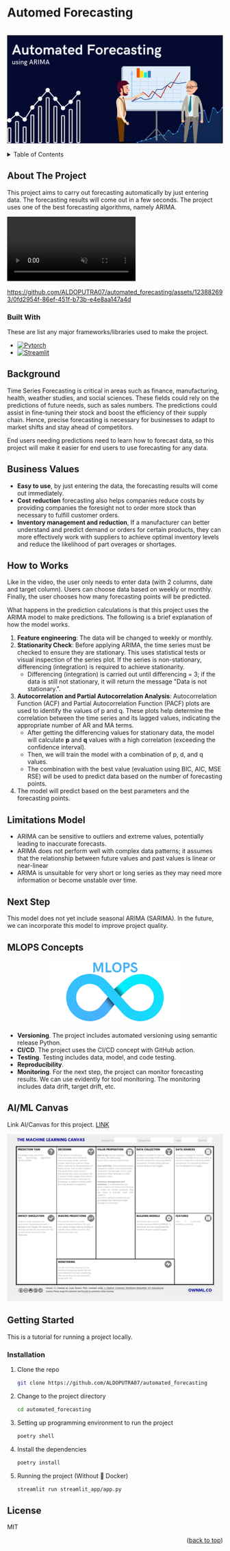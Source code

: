 # Automed Forecasting

<br />
<div align="center">
  <a href="">
    <img src="static/automed forecasting.png">
  </a>
</div>

<p></p>

<!-- TABLE OF CONTENTS -->
<details>
  <p>
  <summary>Table of Contents</summary>
  <ol>
    <li>
      <a href="#about-the-project">About The Project</a>
      <ul>
        <li><a href="#built-with">Built With</a></li>
      </ul>
    </li>
    <li><a href="#background">Background</a></li>
    <li><a href="#business-values">Business Values</a></li>
    <li><a href="#how-to-works">How to Works</a></li>
    <li><a href="#limitations-model">Limitations Model</a></li>
    <li><a href="#next-step">Next Step</a></li>
    <li><a href="#mlops-concepts">MLOPS Concepts</a></li>
    <li><a href="#aiml-canvas">AI/ML Canvas</a></li>
    <li>
      <a href="#getting-started">Getting Started</a>
      <ul>
        <li><a href="#installation">Installation</a></li>
      </ul>
    </li>
    <li><a href="#license">License</a></li>
  </ol>
  </p>
</details>


<p></p>

<!-- ABOUT THE PROJECT -->
## About The Project

This project aims to carry out forecasting automatically by just entering data. The forecasting results will come out in a few seconds. The project uses one of the best forecasting algorithms, namely ARIMA.

<video controls muted>
  <source src="static/Tutorial.mp4" type="video/mp4">
Your browser does not support the video tag.
</video>
<p></p>


https://github.com/ALDOPUTRA07/automated_forecasting/assets/123882693/0fd2954f-86ef-451f-b73b-e4e8aa147a4d



### Built With

These are list any major frameworks/libraries used to make the project.

* [![Pytorch][Pytorch]][Pytorch-url]
* [![Streamlit][Streamlit]][Streamlit-url]

## Background

Time Series Forecasting is critical in areas such as finance, manufacturing, health, weather studies, and social sciences. These fields could rely on the predictions of future needs, such as sales numbers. The predictions could assist in fine-tuning their stock and boost the efficiency of their supply chain. Hence, precise forecasting is necessary for businesses to adapt to market shifts and stay ahead of competitors.

End users needing predictions need to learn how to forecast data, so this project will make it easier for end users to use forecasting for any data.

## Business Values
- **Easy to use**, by just entering the data, the forecasting results will come out immediately.
- **Cost reduction** forecasting also helps companies reduce costs by providing companies the foresight not to order more stock than necessary to fulfill customer orders.
- **Inventory management and reduction**, If a manufacturer can better understand and predict demand or orders for certain products, they can more effectively work with suppliers to achieve optimal inventory levels and reduce the likelihood of part overages or shortages.

## How to Works
Like in the video, the user only needs to enter data (with 2 columns, date and target column). Users can choose data based on weekly or monthly. Finally, the user chooses how many forecasting points will be predicted.

What happens in the prediction calculations is that this project uses the ARIMA model to make predictions. The following is a brief explanation of how the model works.

1. **Feature engineering**: The data will be changed to weekly or monthly.
2. **Stationarity Check**: Before applying ARIMA, the time series must be checked to ensure they are stationary. This uses statistical tests or visual inspection of the series plot. If the series is non-stationary, differencing (integration) is required to achieve stationarity.
    - Differencing (integration) is carried out until differencing = 3; if the data is still not stationary, it will return the message "Data is not stationary.".
3. **Autocorrelation and Partial Autocorrelation Analysis**: Autocorrelation Function (ACF) and Partial Autocorrelation Function (PACF) plots are used to identify the values of p and q. These plots help determine the correlation between the time series and its lagged values, indicating the appropriate number of AR and MA terms.
    - After getting the differencing values for stationary data, the model will calculate **p** and **q** values with a high correlation (exceeding the confidence interval).
    - Then, we will train the model with a combination of p, d, and q values.
    - The combination with the best value (evaluation using BIC, AIC, MSE RSE) will be used to predict data based on the number of forecasting points.
4. The model will predict based on the best parameters and the forecasting points.

## Limitations Model
- ARIMA can be sensitive to outliers and extreme values, potentially leading to inaccurate forecasts.
- ARIMA does not perform well with complex data patterns; it assumes that the relationship between future values and past values is linear or near-linear
- ARIMA is unsuitable for very short or long series as they may need more information or become unstable over time.

## Next Step 
This model does not yet include seasonal ARIMA (SARIMA). In the future, we can incorporate this model to improve project quality.

## MLOPS Concepts
<p align="center">
  <img src = "static/MLOPS.png">
</p>

- **Versioning**. The project includes automated versioning using semantic release Python.
- **CI/CD**. The project uses the CI/CD concept with GitHub action.
- **Testing**. Testing includes data, model, and code testing.
- **Reproducibility**.
- **Monitoring**. For the next step, the project can monitor forecasting results. We can use evidently for tool monitoring. The monitoring includes data drift, target drift, etc.

## AI/ML Canvas
Link AI/Canvas for this project. [LINK](https://github.com/ALDOPUTRA07/automated_forecasting/blob/main/static/AI_ML%20Canvas%20Automated%20Forecasting.pdf)
<p align="center">
  <img src = "static/AI_ML Canvas Automated Forecasting.png">
</p>


<!-- GETTING STARTED -->
## Getting Started
This is a tutorial for running a project locally.

### Installation

1. Clone the repo
   ```sh
   git clone https://github.com/ALDOPUTRA07/automated_forecasting
   ```
2. Change to the project directory
   ```sh
   cd automated_forecasting
   ```
3. Setting up programming environment to run the project
   ```sh
   poetry shell
   ```
4. Install the dependencies
   ```sh
   poetry install
   ```
5. Running the project (Without 🐳 Docker)
   ```sh
   streamlit run streamlit_app/app.py
   ```

## License
MIT

<p align="right">(<a href="#automed-forecasting">back to top</a>)</p>


<!-- MARKDOWN LINKS & IMAGES -->
<!-- https://www.markdownguide.org/basic-syntax/#reference-style-links -->
[Pytorch]: https://img.shields.io/badge/PyTorch-EE4C2C?style=for-the-badge&logo=pytorch&logoColor=white
[Pytorch-url]: https://pytorch.org/
[Streamlit]: https://img.shields.io/badge/Streamlit-FF4B4B?style=for-the-badge&logo=Streamlit&logoColor=white
[Streamlit-url]: https://streamlit.io/
